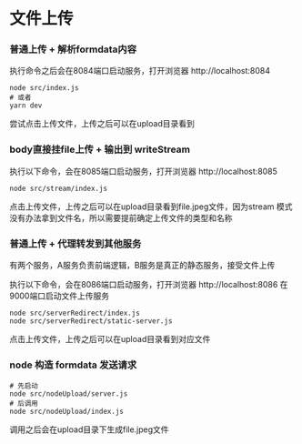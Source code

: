 # 文件上传

### 普通上传 + 解析formdata内容
执行命令之后会在8084端口启动服务，打开浏览器 http://localhost:8084
```shell
node src/index.js
# 或者
yarn dev
```

 尝试点击上传文件，上传之后可以在upload目录看到

### body直接挂file上传 + 输出到 writeStream
执行以下命令，会在8085端口启动服务，打开浏览器 http://localhost:8085
```shell
node src/stream/index.js
```
点击上传文件，上传之后可以在upload目录看到file.jpeg文件，因为stream 模式没有办法拿到文件名，所以需要提前确定上传文件的类型和名称

### 普通上传 + 代理转发到其他服务

有两个服务，A服务负责前端逻辑，B服务是真正的静态服务，接受文件上传

执行以下命令，会在8086端口启动服务，打开浏览器 http://localhost:8086
在9000端口启动文件上传服务

```shell
node src/serverRedirect/index.js
node src/serverRedirect/static-server.js
```

点击上传文件，上传之后可以在upload目录看到对应文件

### node 构造 formdata 发送请求

```shell
# 先启动
node src/nodeUpload/server.js
# 后调用
node src/nodeUpload/index.js
```

调用之后会在upload目录下生成file.jpeg文件
